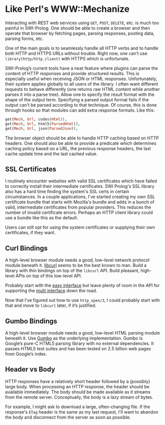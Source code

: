 # Like Perl's WWW::Mechanize

Interacting with REST web services using `GET`, `POST`, `DELETE`, etc. is much too painful in SWI-Prolog.  One should be able to create a browser and then operate that browser by fetching pages, parsing responses, posting data, parsing forms, etc.

One of the main goals is to seamlessly handle all HTTP verbs and to handle both HTTP and HTTPS URLs without trouble.  Right now, one can’t use `library(http/http_client)` with HTTPS which is unfortunate.

SWI-Prolog’s current tools have a neat feature where plugins can parse the content of HTTP responses and provide structured results.  This is especially useful when receiving JSON or HTML responses.  Unfortunately, their system applies globally to all users of the library.  I often want different requests to behave differently (one returns raw HTML content while another parses it into a parse tree).  Allow one to specify the result format with the shape of the output term.  Specifying a parsed output format fails if the output can’t be parsed according to that technique.  Of course, this is done through hooks so that modules can add extra response formats.  Like this:

```prolog
get(Mech, Url, codes(Html)),
get(Mech, Url, html5(ParsedHtml)),
get(Mech, Url, json(ParsedJson)),
```

The browser object should be able to handle HTTP caching based on HTTP headers.  One should also be able to provide a predicate which determines caching policy based on a URL, the previous response headers, the last cache update time and the last cached value.

## SSL Certificates

I routinely encounter websites with valid SSL certificates which have failed to correctly install their intermediate certificates.  SWI Prolog's SSL library also has a hard time finding the system's SSL certs in certain circumstances.  In a couple applications, I've started creating my own SSL certificate bundle that starts with Mozilla's bundle and adds in a bunch of valid, intermediate certificates from popular providers.  This reduces the number of invalid certificate errors.  Perhaps an HTTP client library could use a bundle like this as the default.

Users can still opt for using the system certificates or supplying their own certificates, if they want.

## Curl Bindings

A high-level browser module needs a good, low-level network protocol module beneath it.  [libcurl](http://curl.haxx.se/libcurl/c/) seems to be the best known to man.  Build a library with thin bindings on top of the `libcurl` API.  Build pleasant, high-level APIs on top of this low-level API.

Probably start with the [easy interface](http://curl.haxx.se/libcurl/c/libcurl-easy.html) but leave plenty of room in the API for supporting the [multi interface](http://curl.haxx.se/libcurl/c/libcurl-multi.html) down the road.

Now that I’ve figured out how to use `http_open/3`, I could probably start with that and move to `libcurl` later, if it’s justified.

## Gumbo Bindings

A high-level browser module needs a good, low-level HTML parsing module beneath it. Use [Gumbo](https://github.com/google/gumbo-parser) as the underlying implementation.  Gumbo is Google’s pure-C HTML5 parsing library with no external dependencies.  It passes HTML5 test suites and has been tested on 2.5 billion web pages from Google’s index.

## Header vs Body

HTTP responses have a relatively short header followed by a (possibly) large body.  When processing an HTTP response, the header should be available immediately.  The body should be made available as it streams from the remote server.  Conceptually, the body is a lazy stream of bytes.

For example, I might ask to download a large, often-changing file.  If the response's `ETag` header is the same as my last request, I'll want to abandon the body and disconnect from the server as soon as possible.
